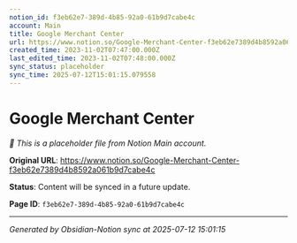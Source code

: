 ```yaml
---
notion_id: f3eb62e7-389d-4b85-92a0-61b9d7cabe4c
account: Main
title: Google Merchant Center
url: https://www.notion.so/Google-Merchant-Center-f3eb62e7389d4b8592a061b9d7cabe4c
created_time: 2023-11-02T07:47:00.000Z
last_edited_time: 2023-11-02T07:48:00.000Z
sync_status: placeholder
sync_time: 2025-07-12T15:01:15.079558
---
```


# Google Merchant Center

*🔄 This is a placeholder file from Notion Main account.*

**Original URL**: https://www.notion.so/Google-Merchant-Center-f3eb62e7389d4b8592a061b9d7cabe4c

**Status**: Content will be synced in a future update.

**Page ID**: `f3eb62e7-389d-4b85-92a0-61b9d7cabe4c`

---

*Generated by Obsidian-Notion sync at 2025-07-12 15:01:15*
